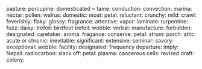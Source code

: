 pasture:
porcupine:
domesticated = tame:
conduction:
convection:
marina:
nectar:
pollen:
walrus:
domestic:
moat:
petal:
reluctant:
crunchy:
mild:
crawl:
feverishly: 
flaky:
glossy:
fragrance:
attentive:
vapor:
laminate:
turpentine:
fuzz:
daisy:
trefoil: 
birdfoot trefoil:
wobble: 
verbal: 
manufacture: 
forbidden: 
designated: 
caretaker: 
aroma:
fragance:
conserve:
petal:
strum: 
porch:
attic:
acute or chronic:
inevitable:
significant:
extensive:
seminar:
savory:
exceptional:
wobble:
facility:
designated:
frequency departure: 
imply: 
Nepali: 
radiocarbon: 
slack off:
petal: 
plasma: 
cancerous cells: 
revised draft: 
colony: 